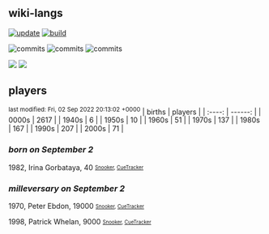 ## wiki-langs
[![update](https://github.com/dreamerminsk/wiki-langs/actions/workflows/update-tables.yml/badge.svg)](https://github.com/dreamerminsk/wiki-langs/actions/workflows/update-tables.yml)
[![build](https://github.com/dreamerminsk/wiki-langs/actions/workflows/build.yml/badge.svg)](https://github.com/dreamerminsk/wiki-langs/actions/workflows/build.yml)

![commits](https://img.shields.io/github/commit-activity/y/dreamerminsk/wiki-langs)
![commits](https://img.shields.io/github/commit-activity/m/dreamerminsk/wiki-langs)
![commits](https://img.shields.io/github/commit-activity/w/dreamerminsk/wiki-langs)

![](https://img.shields.io/github/languages/code-size/dreamerminsk/wiki-langs)
![](https://img.shields.io/github/repo-size/dreamerminsk/wiki-langs)

## players
<sup>last modified: Fri, 02 Sep 2022 20:13:02 +0000</sup>
| births | players |
| :----: | ------: |
| 0000s | 2617 |
| 1940s | 6 |
| 1950s | 10 |
| 1960s | 51 |
| 1970s | 137 |
| 1980s | 167 |
| 1990s | 207 |
| 2000s | 71 |

### ***born on September  2***
1982, Irina Gorbataya, 40 <sub><sup>[Snooker](http://www.snooker.org/res/index.asp?player=2114), [CueTracker](http://cuetracker.net/Players/irina-gorbataya/)</sup></sub>


### ***milleversary on September  2***
1970, Peter Ebdon, 19000 <sub><sup>[Snooker](http://www.snooker.org/res/index.asp?player=42), [CueTracker](http://cuetracker.net/Players/peter-ebdon/)</sup></sub>

1998, Patrick Whelan, 9000 <sub><sup>[Snooker](http://www.snooker.org/res/index.asp?player=1812), [CueTracker](http://cuetracker.net/Players/patrick-whelan/)</sup></sub>



